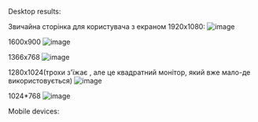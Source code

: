 Desktop results:

Звичайна сторінка для користувача з екраном 1920х1080: 
![image](https://github.com/user-attachments/assets/0443efc1-07d7-4fcf-9cfd-71c89860302d)


1600х900
![image](https://github.com/user-attachments/assets/67e3b997-83ae-42bb-83b2-ff7b26022e4f)


1366x768
![image](https://github.com/user-attachments/assets/a1de1162-181b-4533-9a56-879428994dc1)


1280x1024(трохи з'їжає , але це квадратний монітор, який вже мало-де використовується)
![image](https://github.com/user-attachments/assets/a2823f02-9ad7-4c35-9443-0904b3695cbc)


1024*768
![image](https://github.com/user-attachments/assets/4cad22ab-6a6e-4340-82c6-18f9566ee449)


Mobile devices:

